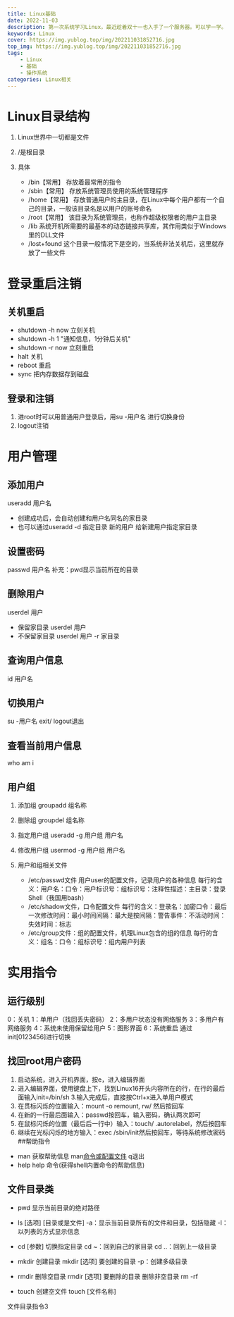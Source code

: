 ```yaml
---
title: Linux基础
date: 2022-11-03
description: 第一次系统学习Linux，最近趁着双十一也入手了一个服务器。可以学一学。
keywords: Linux
cover: https://img.yublog.top/img/202211031852716.jpg
top_img: https://img.yublog.top/img/202211031852716.jpg
tags: 
	- Linux
	- 基础
	- 操作系统
categories: Linux相关
---
```


# Linux目录结构
1. Linux世界中一切都是文件
2. /是根目录

3. 具体
	- /bin【常用】
		存放着最常用的指令
	- /sbin【常用】
		存放系统管理员使用的系统管理程序
	- /home【常用】
		存放普通用户的主目录，在Linux中每个用户都有一个自己的目录，一般该目录名是以用户的账号命名
	- /root【常用】
		该目录为系统管理员，也称作超级权限者的用户主目录
	- /lib
		系统开机所需要的最基本的动态链接共享库，其作用类似于Windows里的DLL文件
	- /lost+found
		这个目录一般情况下是空的，当系统非法关机后，这里就存放了一些文件

# 登录重启注销
## 关机重启
- shutdown -h now 立刻关机
- shutdown -h 1 "通知信息，1分钟后关机"
- shutdown -r now 立刻重启
- halt 关机
- reboot 重启
- sync 把内存数据存到磁盘

## 登录和注销
1. 进root时可以用普通用户登录后，用su -用户名 进行切换身份
2. logout注销

# 用户管理
## 添加用户
useradd 用户名
- 创建成功后，会自动创建和用户名同名的家目录
- 也可以通过useradd -d 指定目录 新的用户 给新建用户指定家目录

## 设置密码
passwd 用户名
补充：pwd显示当前所在的目录

## 删除用户
userdel 用户
- 保留家目录 userdel 用户
- 不保留家目录 userdel 用户 -r 家目录

## 查询用户信息
id 用户名

## 切换用户
su -用户名
exit/ logout退出

## 查看当前用户信息
who am i

## 用户组
1. 添加组 groupadd 组名称
2. 删除组 groupdel 组名称
3. 指定用户组 useradd -g 用户组 用户名
4. 修改用户组 usermod -g 用户组 用户名

5. 用户和组相关文件
	- /etc/passwd文件 用户user的配置文件，记录用户的各种信息
	每行的含义：用户名：口令：用户标识号：组标识号：注释性描述：主目录：登录Shell（我国用bash）
	- /etc/shadow文件，口令配置文件
	每行的含义：登录名：加密口令：最后一次修改时间：最小时间间隔：最大是按间隔：警告事件：不活动时间：失效时间：标志
	- /etc/group文件：组的配置文件，机理Linux包含的组的信息
	每行的含义：组名：口令：组标识号：组内用户列表

# 实用指令
## 运行级别
0：关机
1：单用户（找回丢失密码）
2：多用户状态没有网络服务
3：多用户有网络服务
4：系统未使用保留给用户
5：图形界面
6：系统重启
通过init[0123456]进行切换
## 找回root用户密码
1. 启动系统，进入开机界面，按e，进入编辑界面
2. 进入编辑界面，使用键盘上下，找到Linux16开头内容所在的行，在行的最后面输入init=/bin/sh
3.输入完成后，直接按Ctrl+x进入单用户模式
4. 在贯标闪烁的位置输入：mount -o remount, rw/ 然后按回车
5. 在新的一行最后面输入：passwd按回车，输入密码，确认两次即可
6. 在鼠标闪烁的位置（最后后一行中）输入：touch/ .autorelabel，然后按回车
7. 继续在光标闪烁的地方输入：exec /sbin/init然后按回车，等待系统修改密码
##帮助指令
- man 获取帮助信息
	man[命令或配置文件](功能描述：获得帮助信息)
	q退出
- help
	help 命令(获得shell内置命令的帮助信息)

## 文件目录类
- pwd 
	显示当前目录的绝对路径
- ls [选项] [目录或是文件]
	-a：显示当前目录所有的文件和目录，包括隐藏
	-l：以列表的方式显示信息
- cd [参数]
	切换指定目录
	cd ~：回到自己的家目录
	cd ..：回到上一级目录
- mkdir
	创建目录
	mkdir [选项] 要创建的目录
	-p：创建多级目录
- rmdir
	删除空目录
	rmdir [选项] 要删除的目录
	删除非空目录 rm -rf

- touch
	创建空文件
	touch [文件名称]

文件目录指令3